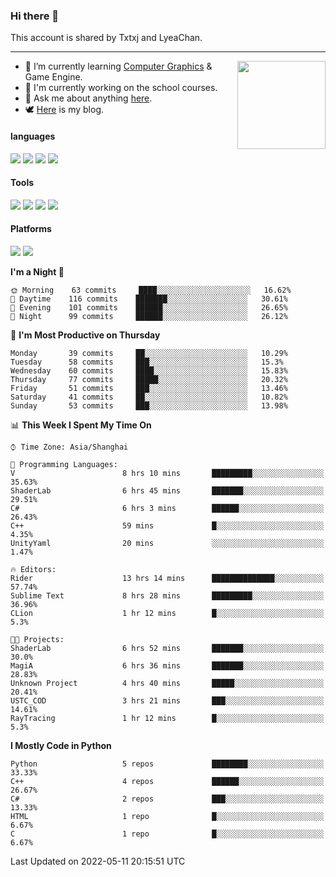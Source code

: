 ### Hi there 👋

This account is shared by Txtxj and LyeaChan.

---

<img align="right" height="141" src="https://github-readme-stats.vercel.app/api?username=txtxj&theme=tokyonight&show_icons=true&count_private=true">

- 🌱 I’m currently learning [Computer Graphics](https://github.com/txtxj/GAMES101) & Game Engine.
- 🐶 I'm currently working on the school courses.
- 💬 Ask me about anything [here](https://github.com/txtxj/txtxj/issues).
- 🕊️ [Here](https://txtxj.top) is my blog.

#### languages

![](https://img.shields.io/badge/C++-00599C?logo=cplusplus&logoColor=fff)
![](https://img.shields.io/badge/Python-3e74a2?logo=python&logoColor=fff)
![](https://img.shields.io/badge/C%23-239120?logo=csharp&logoColor=fff)
![](https://img.shields.io/badge/C-A8B9CC?logo=c&logoColor=555)


#### Tools

![](https://img.shields.io/badge/JetBrains-000000?logo=jetbrains&logoColor=fff)
![](https://img.shields.io/badge/SublimeText_3-FF9800?logo=sublimetext&logoColor=fff)
![](https://img.shields.io/badge/UE_4-0E1128?logo=unrealengine&logoColor=fff)
![](https://img.shields.io/badge/unity-FFFFFF?logo=unity&logoColor=000)

#### Platforms

![](https://img.shields.io/badge/Ubuntu_20.04-E95420?logo=ubuntu&logoColor=fff)
![](https://img.shields.io/badge/Windows_10-0078D6?logo=windows&logoColor=fff)


<!--START_SECTION:waka-->
**I'm a Night 🦉** 

```text
🌞 Morning    63 commits     ████░░░░░░░░░░░░░░░░░░░░░   16.62% 
🌆 Daytime    116 commits    ███████░░░░░░░░░░░░░░░░░░   30.61% 
🌃 Evening    101 commits    ██████░░░░░░░░░░░░░░░░░░░   26.65% 
🌙 Night      99 commits     ██████░░░░░░░░░░░░░░░░░░░   26.12%

```
📅 **I'm Most Productive on Thursday** 

```text
Monday       39 commits     ██░░░░░░░░░░░░░░░░░░░░░░░   10.29% 
Tuesday      58 commits     ███░░░░░░░░░░░░░░░░░░░░░░   15.3% 
Wednesday    60 commits     ████░░░░░░░░░░░░░░░░░░░░░   15.83% 
Thursday     77 commits     █████░░░░░░░░░░░░░░░░░░░░   20.32% 
Friday       51 commits     ███░░░░░░░░░░░░░░░░░░░░░░   13.46% 
Saturday     41 commits     ██░░░░░░░░░░░░░░░░░░░░░░░   10.82% 
Sunday       53 commits     ███░░░░░░░░░░░░░░░░░░░░░░   13.98%

```


📊 **This Week I Spent My Time On** 

```text
⌚︎ Time Zone: Asia/Shanghai

💬 Programming Languages: 
V                        8 hrs 10 mins       █████████░░░░░░░░░░░░░░░░   35.63% 
ShaderLab                6 hrs 45 mins       ███████░░░░░░░░░░░░░░░░░░   29.51% 
C#                       6 hrs 3 mins        ██████░░░░░░░░░░░░░░░░░░░   26.43% 
C++                      59 mins             █░░░░░░░░░░░░░░░░░░░░░░░░   4.35% 
UnityYaml                20 mins             ░░░░░░░░░░░░░░░░░░░░░░░░░   1.47%

🔥 Editors: 
Rider                    13 hrs 14 mins      ██████████████░░░░░░░░░░░   57.74% 
Sublime Text             8 hrs 28 mins       █████████░░░░░░░░░░░░░░░░   36.96% 
CLion                    1 hr 12 mins        █░░░░░░░░░░░░░░░░░░░░░░░░   5.3%

🐱‍💻 Projects: 
ShaderLab                6 hrs 52 mins       ███████░░░░░░░░░░░░░░░░░░   30.0% 
MagiA                    6 hrs 36 mins       ███████░░░░░░░░░░░░░░░░░░   28.83% 
Unknown Project          4 hrs 40 mins       █████░░░░░░░░░░░░░░░░░░░░   20.41% 
USTC_COD                 3 hrs 21 mins       ███░░░░░░░░░░░░░░░░░░░░░░   14.61% 
RayTracing               1 hr 12 mins        █░░░░░░░░░░░░░░░░░░░░░░░░   5.3%

```

**I Mostly Code in Python** 

```text
Python                   5 repos             ████████░░░░░░░░░░░░░░░░░   33.33% 
C++                      4 repos             ██████░░░░░░░░░░░░░░░░░░░   26.67% 
C#                       2 repos             ███░░░░░░░░░░░░░░░░░░░░░░   13.33% 
HTML                     1 repo              █░░░░░░░░░░░░░░░░░░░░░░░░   6.67% 
C                        1 repo              █░░░░░░░░░░░░░░░░░░░░░░░░   6.67%

```



 Last Updated on 2022-05-11 20:15:51 UTC
<!--END_SECTION:waka-->
